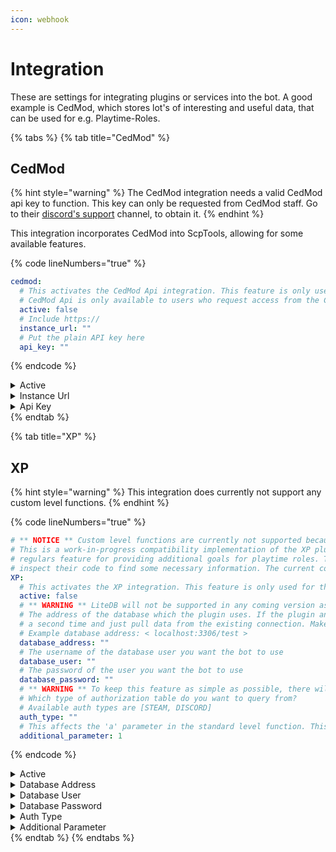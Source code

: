 ```yaml
---
icon: webhook
---
```


# Integration

These are settings for integrating plugins or services into the bot. A good example is CedMod, which stores lot's of interesting and useful data, that can be used for e.g. Playtime-Roles.

{% tabs %}
{% tab title="CedMod" %}
## CedMod

{% hint style="warning" %}
The CedMod integration needs a valid CedMod api key to function. This key can only be requested from CedMod staff. Go to their [discord's support](https://discord.com/invite/p69SGfwxxm) channel, to obtain it.
{% endhint %}

This integration incorporates CedMod into ScpTools, allowing for some available features.

{% code lineNumbers="true" %}
```yaml
cedmod:
  # This activates the CedMod Api integration. This feature is only used for the following functions, only activated if you have these features in use: Regulars
  # CedMod Api is only available to users who request access from the CedMod team, ask on their discord for more information - https://discord.gg/p69SGfwxxm
  active: false
  # Include https://
  instance_url: ""
  # Put the plain API key here
  api_key: ""
```
{% endcode %}

<details>

<summary>Active</summary>

Defines if the CedMod integration is active

</details>

<details>

<summary>Instance Url</summary>

{% hint style="warning" %}
Include https://
{% endhint %}

The url to your cedmod instance, e.g. `https://testserver.cedmod.app`

</details>

<details>

<summary>Api Key</summary>

Your api key, which you can obtain from the api key section in your CedMod-Panel. Create a new api user and make sure to give them the appropriate permissions (to be sure, just assign all)

</details>
{% endtab %}

{% tab title="XP" %}
## XP

{% hint style="warning" %}
This integration does currently not support any custom level functions.
{% endhint %}

{% code lineNumbers="true" %}
```yaml
# ** NOTICE ** Custom level functions are currently not supported because of technical complexity
# This is a work-in-progress compatibility implementation of the XP plugin by RowspannSCP https://github.com/RowpannSCP/XP. It is intended to be used with the
# regulars feature for providing additional goals for playtime roles. This feature is highly WIP and will probably take a bit longer to implement, as I have to
# inspect their code to find some necessary information. The current config options are subject to change.
XP:
  # This activates the XP integration. This feature is only used for the following functions, only activated if you have these features in use: Regulars
  active: false
  # ** WARNING ** LiteDB will not be supported in any coming version as it would be really challenging to implement, in the end, bringing no real advantage
  # The address of the database which the plugin uses. If the plugin and bot are running on the same DB, the bot will identify it and not connect to the database
  # a second time and just pull data from the existing connection. Make sure you give the bot's user enough rights to do so.
  # Example database address: < localhost:3306/test >
  database_address: ""
  # The username of the database user you want the bot to use
  database_user: ""
  # The password of the user you want the bot to use
  database_password: ""
  # ** WARNING ** To keep this feature as simple as possible, there will only be one auth type supported. Also, Northwood authtype is currently not supported
  # Which type of authorization table do you want to query from?
  # Available auth types are [STEAM, DISCORD]
  auth_type: ""
  # This affects the 'a' parameter in the standard level function. This is the standard function used by the XP plugin: -50 + sqrt((4 * xp / a) + 9800) / 2
  additional_parameter: 1
```
{% endcode %}

<details>

<summary>Active</summary>

Determines if XP integration is active

</details>

<details>

<summary>Database Address</summary>

{% hint style="warning" %}
LiteDB will not not supported because it is a No-SQL database. If you are using docker, make sure you bind the ports correctly.
{% endhint %}

The address to your `MySQL` or `MariaDB` database. The address may look something like this: `localhost:3306/test`&#x20;

</details>

<details>

<summary>Database User</summary>

Your database user

</details>

<details>

<summary>Database Password</summary>

The password of your database user.

</details>

<details>

<summary>Auth Type</summary>

{% hint style="warning" %}
`NORTHWOOD` authorization will not be supported
{% endhint %}

What authorization table do you want to query from? Available types are:

`STEAM`, `DISCORD`

</details>

<details>

<summary>Additional Parameter</summary>

An additional parameter in the function so you can customize the calculated level output correctly:

$$f(xp) = -50 + \sqrt{(4 * xp : a) + 9800 \over 2}$$

</details>
{% endtab %}
{% endtabs %}
